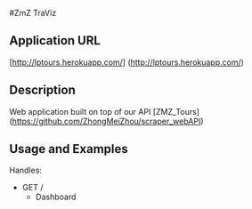 #ZmZ TraViz

## Application URL

 [http://lptours.herokuapp.com/] (http://lptours.herokuapp.com/)
 
## Description

Web application built on top of our API [ZMZ_Tours] (https://github.com/ZhongMeiZhou/scraper_webAPI)

## Usage and Examples
Handles:

- GET /
  - Dashboard
